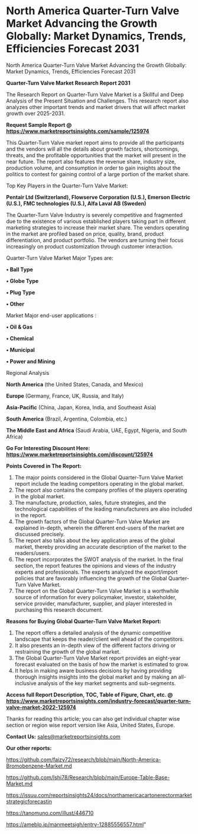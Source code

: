 # North America Quarter-Turn Valve Market Advancing the Growth Globally: Market Dynamics, Trends, Efficiencies Forecast 2031
North America Quarter-Turn Valve Market Advancing the Growth Globally: Market Dynamics, Trends, Efficiencies Forecast 2031

<strong>Quarter-Turn Valve Market Research Report 2031</strong>

The Research Report on Quarter-Turn Valve Market is a Skillful and Deep Analysis of the Present Situation and Challenges. This research report also analyzes other important trends and market drivers that will affect market growth over 2025-2031.

<strong>Request Sample Report @ <a href=https://www.marketreportsinsights.com/sample/125974>https://www.marketreportsinsights.com/sample/125974</a></strong>

This Quarter-Turn Valve market report aims to provide all the participants and the vendors will all the details about growth factors, shortcomings, threats, and the profitable opportunities that the market will present in the near future. The report also features the revenue share, industry size, production volume, and consumption in order to gain insights about the politics to contest for gaining control of a large portion of the market share.

Top Key Players in the Quarter-Turn Valve Market:

<strong>Pentair Ltd (Switzerland), Flowserve Corporation (U.S.), Emerson Electric (U.S.), FMC technologies (U.S.), Alfa Laval AB (Sweden)</strong>

The Quarter-Turn Valve Industry is severely competitive and fragmented due to the existence of various established players taking part in different marketing strategies to increase their market share. The vendors operating in the market are profiled based on price, quality, brand, product differentiation, and product portfolio. The vendors are turning their focus increasingly on product customization through customer interaction.

Quarter-Turn Valve Market Major Types are:

<strong>• Ball Type

• Globe Type

• Plug Type

• Other</strong>

Market Major end-user applications :

<strong>• Oil & Gas

• Chemical

• Municipal

• Power and Mining</strong>

Regional Analysis

</u><strong><b>North America</b></strong> (the United States, Canada, and Mexico)

<strong><b>Europe </b></strong>(Germany, France, UK, Russia, and Italy)

<strong><b>Asia-Pacific</b></strong> (China, Japan, Korea, India, and Southeast Asia)

<strong><b>South America</b></strong> (Brazil, Argentina, Colombia, etc.)

<strong><b>The Middle East and Africa</b></strong> (Saudi Arabia, UAE, Egypt, Nigeria, and South Africa)

<strong>Go For Interesting Discount Here: <a href=https://www.marketreportsinsights.com/discount/125974>https://www.marketreportsinsights.com/discount/125974</a></strong>

<strong>Points Covered in The Report:</strong>
<ol>
  <li>The major points considered in the Global Quarter-Turn Valve Market report include the leading competitors operating in the global market.</li>
  <li>The report also contains the company profiles of the players operating in the global market.</li>
  <li>The manufacture, production, sales, future strategies, and the technological capabilities of the leading manufacturers are also included in the report.</li>
  <li>The growth factors of the Global Quarter-Turn Valve Market are explained in-depth, wherein the different end-users of the market are discussed precisely.</li>
  <li>The report also talks about the key application areas of the global market, thereby providing an accurate description of the market to the readers/users.</li>
  <li>The report incorporates the SWOT analysis of the market. In the final section, the report features the opinions and views of the industry experts and professionals. The experts analyzed the export/import policies that are favorably influencing the growth of the Global Quarter-Turn Valve Market.</li>
  <li>The report on the Global Quarter-Turn Valve Market is a worthwhile source of information for every policymaker, investor, stakeholder, service provider, manufacturer, supplier, and player interested in purchasing this research document.</li>
</ol>
<strong>Reasons for Buying Global Quarter-Turn Valve Market Report:</strong>

<ol>
  <li>The report offers a detailed analysis of the dynamic competitive landscape that keeps the reader/client well ahead of the competitors.</li>
  <li>It also presents an in-depth view of the different factors driving or restraining the growth of the global market.</li>
  <li>The Global Quarter-Turn Valve Market report provides an eight-year forecast evaluated on the basis of how the market is estimated to grow.</li>
  <li>It helps in making aware business decisions by having providing thorough insights insights into the global market and by making an all-inclusive analysis of the key market segments and sub-segments.</li>
</ol>
<strong>Access full Report Description, TOC, Table of Figure, Chart, etc. @ <a href=https://www.marketreportsinsights.com/industry-forecast/quarter-turn-valve-market-2022-125974>https://www.marketreportsinsights.com/industry-forecast/quarter-turn-valve-market-2022-125974</a></strong>


Thanks for reading this article; you can also get individual chapter wise section or region wise report version like Asia, United States, Europe.

<strong>Contact Us:</strong>
sales@marketreportsinsights.com

<strong>Our other reports:</strong>

<a href=https://github.com/faizy72/research/blob/main/North-America-Bromobenzene-Market.md>https://github.com/faizy72/research/blob/main/North-America-Bromobenzene-Market.md</a>

<a href=https://github.com/Ishi78/Research/blob/main/Europe-Table-Base-Market.md>https://github.com/Ishi78/Research/blob/main/Europe-Table-Base-Market.md</a>

<a href=https://issuu.com/reportsinsights24/docs/northamericacartonerectormarketstrategicforecastin>https://issuu.com/reportsinsights24/docs/northamericacartonerectormarketstrategicforecastin</a>

<a href=https://tanomuno.com/illust/446710>https://tanomuno.com/illust/446710</a>

<a href=https://ameblo.jp/manmeetsigh/entry-12885556557.html>https://ameblo.jp/manmeetsigh/entry-12885556557.html</a>"
